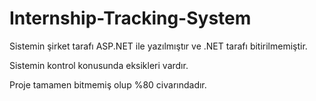# Internship-Tracking-System


Sistemin şirket tarafı ASP.NET ile yazılmıştır ve .NET tarafı bitirilmemiştir.

Sistemin kontrol konusunda eksikleri vardır.

Proje tamamen bitmemiş olup %80 civarındadır.
